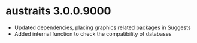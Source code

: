 # austraits 3.0.0.9000
- Updated dependencies, placing graphics related packages in Suggests
- Added internal function to check the compatibility of databases
